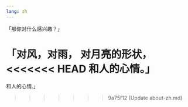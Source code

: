 ```yaml
---
lang: zh
---
```


「那你对什么感兴趣？」

「对风，对雨，
对月亮的形状，
<<<<<<< HEAD
和人的心情。」
=======
和人的心情.」
>>>>>>> 9a75f12 (Update about-zh.md)
